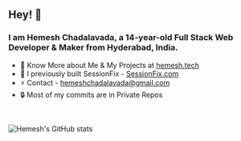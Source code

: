 ## Hey! 👋
### I am **Hemesh Chadalavada**, a 14-year-old Full Stack Web Developer & Maker from Hyderabad, India.
- 🔭 Know More about Me & My Projects at [hemesh.tech](https://hemesh.tech)
- 🌱 I previously built SessionFix - [SessionFix.com](https://sessionfix.com/)
- ⚡ Contact - [hemeshchadalavada@gmail.com](mailto:hemeshchadalavada@gmail.com)
- 🔒 Most of my commits are in Private Repos
<br />

![Hemesh's GitHub stats](https://github-readme-stats.vercel.app/api?username=hemeshch&show_icons=true&theme=dark&count_private=true)  

